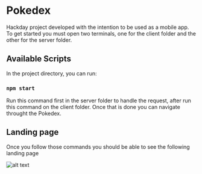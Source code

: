# Pokedex

Hackday project developed with the intention to be used as a mobile app. To get started you must open two terminals, one for the client folder and the other for the server folder.


## Available Scripts

In the project directory, you can run:

### `npm start`

Run this command first in the server folder to handle the request, after run this command on the client folder. Once that is done you can navigate throught the Pokedex.


## Landing page

Once you follow those commands you should be able to see the following landing page

![alt text](https://github.com/jrodri06/pokedex/blob/master/pokedex.png)